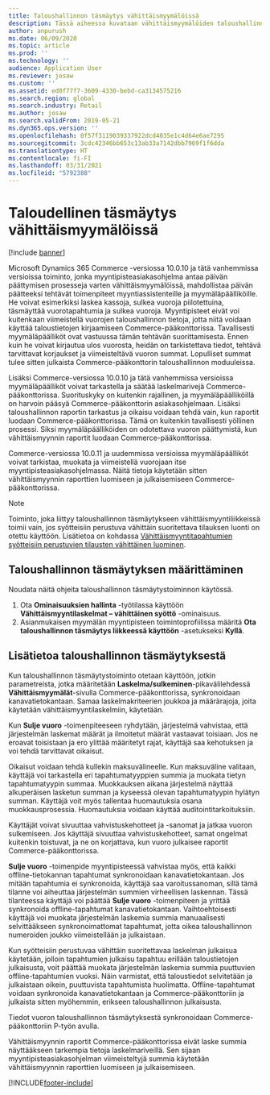 ```yaml
---
title: Taloushallinnon täsmäytys vähittäismyymälöissä
description: Tässä aiheessa kuvataan vähittäismyymälöiden taloushallinnon täsmäytystä myyntipisteille Microsoft Dynamics 365 Commercessa.
author: anpurush
ms.date: 06/09/2020
ms.topic: article
ms.prod: ''
ms.technology: ''
audience: Application User
ms.reviewer: josaw
ms.custom: ''
ms.assetid: ed0f77f7-3609-4330-bebd-ca3134575216
ms.search.region: global
ms.search.industry: Retail
ms.author: josaw
ms.search.validFrom: 2019-05-21
ms.dyn365.ops.version: ''
ms.openlocfilehash: 0f57f3119039337922dcd4035e1c4d64e6ae7295
ms.sourcegitcommit: 3cdc42346bb653c13ab33a7142dbb7969f1f6dda
ms.translationtype: HT
ms.contentlocale: fi-FI
ms.lasthandoff: 03/31/2021
ms.locfileid: "5792388"
---
```

# <a name="financial-reconciliation-in-retail-stores"></a>Taloudellinen täsmäytys vähittäismyymälöissä

[!include [banner](includes/banner.md)]

Microsoft Dynamics 365 Commerce -versiossa 10.0.10 ja tätä vanhemmissa versioissa toiminto, jonka myyntipisteasiakasohjelma antaa päivän päättymisen prosesseja varten vähittäismyymälöissä, mahdollistaa päivän päätteeksi tehtävät toimenpiteet myyntiassistenteille ja myymäläpäälliköille. He voivat esimerkiksi laskea kassoja, sulkea vuoroja piilotettuina, täsmäyttää vuorotapahtumia ja sulkea vuoroja. Myyntipisteet eivät voi kuitenkaan viimeistellä vuorojen taloushallinnon tietoja, jotta niitä voidaan käyttää taloustietojen kirjaamiseen Commerce-pääkonttorissa. Tavallisesti myymäläpäälliköt ovat vastuussa tämän tehtävän suorittamisesta. Ennen kuin he voivat kirjautua ulos vuorosta, heidän on tarkistettava tiedot, tehtävä tarvittavat korjaukset ja viimeisteltävä vuoron summat. Lopulliset summat tulee sitten julkaista Commerce-pääkonttorin taloushallinnon moduuleissa.

Lisäksi Commerce-versiossa 10.0.10 ja tätä vanhemmissa versioissa myymäläpäälliköt voivat tarkastella ja säätää laskelmarivejä Commerce-pääkonttorissa. Suorituskyky on kuitenkin rajallinen, ja myymäläpäälliköillä on harvoin pääsyä Commerce-pääkonttorin asiakasohjelmaan. Lisäksi taloushallinnon raportin tarkastus ja oikaisu voidaan tehdä vain, kun raportit luodaan Commerce-pääkonttorissa. Tämä on kuitenkin tavallisesti yöllinen prosessi. Siksi myymäläpäälliköiden on odotettava vuoron päättymistä, kun vähittäismyynnin raportit luodaan Commerce-pääkonttorissa.

Commerce-versiossa 10.0.11 ja uudemmissa versioissa myymäläpäälliköt voivat tarkistaa, muokata ja viimeistellä vuorojaan itse myyntipisteasiakasohjelmassa. Näitä tietoja käytetään sitten vähittäismyynnin raporttien luomiseen ja julkaisemiseen Commerce-pääkonttorissa.

> [!NOTE]
> Toiminto, joka liittyy taloushallinnon täsmäytykseen vähittäismyyntiliikkeissä toimii vain, jos syötteisiin perustuva vähittäin suoritettava tilauksen luonti on otettu käyttöön. Lisätietoa on kohdassa [Vähittäismyyntitapahtumien syötteisiin perustuvien tilausten vähittäinen luominen](trickle-feed.md).

## <a name="set-up-financial-reconciliation"></a>Taloushallinnon täsmäytyksen määrittäminen

Noudata näitä ohjeita taloushallinnon täsmäytystoiminnon käytössä.

1. Ota **Ominaisuuksien hallinta** -työtilassa käyttöön **Vähittäismyyntilaskelmat – vähittäinen syöttö** -ominaisuus.
1. Asianmukaisen myymälän myyntipisteen toimintoprofiilissa määritä **Ota taloushallinnon täsmäytys liikkeessä käyttöön** -asetukseksi **Kyllä**.

## <a name="more-information-about-financial-reconciliation"></a>Lisätietoa taloushallinnon täsmäytyksestä

Kun taloushallinnon täsmäytystoiminto otetaan käyttöön, jotkin parametreista, jotka määritetään **Laskelma/sulkeminen**-pikavälilehdessä **Vähittäismyymälät**-sivulla Commerce-pääkonttorissa, synkronoidaan kanavatietokantaan. Samaa laskelmakriteerien joukkoa ja määrärajoja, joita käytetään vähittäismyyntilaskelmiin, käytetään.

Kun **Sulje vuoro** -toimenpiteeseen ryhdytään, järjestelmä vahvistaa, että järjestelmän laskemat määrät ja ilmoitetut määrät vastaavat toisiaan. Jos ne eroavat toisistaan ja ero ylittää määritetyt rajat, käyttäjä saa kehotuksen ja voi tehdä tarvittavat oikaisut.

Oikaisut voidaan tehdä kullekin maksuvälineelle. Kun maksuväline valitaan, käyttäjä voi tarkastella eri tapahtumatyyppien summia ja muokata tietyn tapahtumatyypin summaa. Muokkauksen aikana järjestelmä näyttää alkuperäisen lasketun summan ja kyseessä olevan tapahtumatyypin hylätyn summan. Käyttäjä voit myös tallentaa huomautuksia osana muokkausprosessia. Huomautuksia voidaan käyttää auditointitarkoituksiin.

Käyttäjät voivat sivuuttaa vahvistuskehotteet ja -sanomat ja jatkaa vuoron sulkemiseen. Jos käyttäjä sivuuttaa vahvistuskehotteet, samat ongelmat kuitenkin toistuvat, ja ne on korjattava, kun vuoro julkaisee raportit Commerce-pääkonttorissa.

**Sulje vuoro** -toimenpide myyntipisteessä vahvistaa myös, että kaikki offline-tietokannan tapahtumat synkronoidaan kanavatietokantaan. Jos mitään tapahtumia ei synkronoida, käyttäjä saa varoitussanoman, sillä tämä tilanne voi aiheuttaa järjestelmän summien virheellisen laskennan. Tässä tilanteessa käyttäjä voi päättää **Sulje vuoro** -toimenpiteen ja yrittää synkronoida offline-tapahtumat kanavatietokantaan. Vaihtoehtoisesti käyttäjä voi muokata järjestelmän laskemia summia manuaalisesti selvittääkseen synkronoimattomat tapahtumat, jotta oikea taloushallinnon numeroiden joukko viimeistellään ja julkaistaan. 

Kun syötteisiin perustuvaa vähittäin suoritettavaa laskelman julkaisua käytetään, jolloin tapahtumien julkaisu tapahtuu erillään taloustietojen julkaisusta, voit päättää muokata järjestelmän laskemia summia puuttuvien offline-tapahtumien vuoksi. Näin varmistat, että taloustiedot selvitetään ja julkaistaan oikein, puuttuvista tapahtumista huolimatta. Offline-tapahtumat voidaan synkronoida kanavatietokantaan ja Commerce-pääkonttoriin ja julkaista sitten myöhemmin, erikseen taloushallinnon julkaisusta.

Tiedot vuoron taloushallinnon täsmäytyksestä synkronoidaan Commerce-pääkonttoriin P-työn avulla.

Vähittäismyynnin raportit Commerce-pääkonttorissa eivät laske summia näyttääkseen tarkempia tietoja laskelmariveillä. Sen sijaan myyntipisteasiakasohjelman viimeisteltyjä summia käytetään vähittäismyynnin raporttien luomiseen ja julkaisemiseen.


[!INCLUDE[footer-include](../includes/footer-banner.md)]